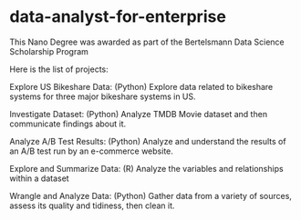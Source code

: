 # data-analyst-for-enterprise

This Nano Degree was awarded as part of the Bertelsmann Data Science Scholarship Program

Here is the list of projects:

Explore US Bikeshare Data: (Python) 
Explore data related to bikeshare systems for three major bikeshare systems in US.

Investigate Dataset: (Python) 
Analyze TMDB Movie dataset and then communicate findings about it.

Analyze A/B Test Results: (Python) 
Analyze and understand the results of an A/B test run by an e-commerce website.

Explore and Summarize Data: (R) 
Analyze the variables and relationships within a dataset

Wrangle and Analyze Data: (Python) 
Gather data from a variety of sources, assess its quality and tidiness, then clean it.
